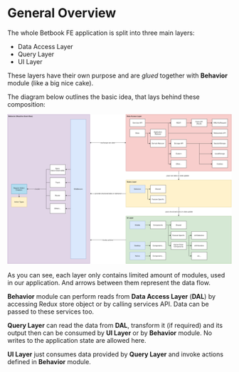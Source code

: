 # General Overview

The whole Betbook FE application is split into three main layers:

* Data Access Layer
* Query Layer
* UI Layer

These layers have their own purpose and are _glued_ together with **Behavior** module \(like a big nice cake\). 

The diagram below outlines the basic idea, that lays behind these composition:

![](../../.gitbook/assets/betbook-fe-architecture.png)

As you can see, each layer only contains limited amount of modules, used in our application. And arrows between them represent the data flow.

**Behavior** module can perform reads from **Data Access Layer** \(**DAL**\) by accessing Redux store object or by calling services API. Data can be passed to these services too.

**Query Layer** can read the data from **DAL**, transform it \(if required\) and its output then can be consumed by **UI Layer** or by **Behavior** module. No writes to the application state are allowed here.

**UI Layer** just consumes data provided by **Query Layer** and invoke actions defined in **Behavior** module.

